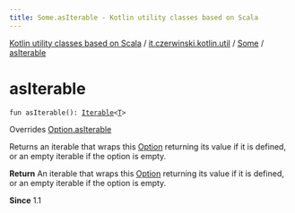 ```yaml
---
title: Some.asIterable - Kotlin utility classes based on Scala
---
```


[Kotlin utility classes based on Scala](../../index.html) / [it.czerwinski.kotlin.util](../index.html) / [Some](index.html) / [asIterable](./as-iterable.html)

# asIterable

`fun asIterable(): `[`Iterable`](https://kotlinlang.org/api/latest/jvm/stdlib/kotlin.collections/-iterable/index.html)`<`[`T`](index.html#T)`>`

Overrides [Option.asIterable](../-option/as-iterable.html)

Returns an iterable that wraps this [Option](../-option/index.html) returning its value if it is defined,
or an empty iterable if the option is empty.

**Return**
An iterable that wraps this [Option](../-option/index.html) returning its value if it is defined,
or an empty iterable if the option is empty.

**Since**
1.1


